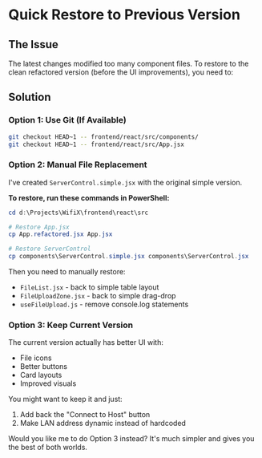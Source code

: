 # Quick Restore to Previous Version

## The Issue
The latest changes modified too many component files. To restore to the clean refactored version (before the UI improvements), you need to:

## Solution

### Option 1: Use Git (If Available)
```bash
git checkout HEAD~1 -- frontend/react/src/components/
git checkout HEAD~1 -- frontend/react/src/App.jsx
```

### Option 2: Manual File Replacement

I've created `ServerControl.simple.jsx` with the original simple version.

**To restore, run these commands in PowerShell:**

```powershell
cd d:\Projects\WifiX\frontend\react\src

# Restore App.jsx
cp App.refactored.jsx App.jsx

# Restore ServerControl
cp components\ServerControl.simple.jsx components\ServerControl.jsx
```

Then you need to manually restore:
- `FileList.jsx` - back to simple table layout
- `FileUploadZone.jsx` - back to simple drag-drop
- `useFileUpload.js` - remove console.log statements

### Option 3: Keep Current Version

The current version actually has better UI with:
- File icons
- Better buttons
- Card layouts
- Improved visuals

You might want to keep it and just:
1. Add back the "Connect to Host" button
2. Make LAN address dynamic instead of hardcoded

Would you like me to do Option 3 instead? It's much simpler and gives you the best of both worlds.
